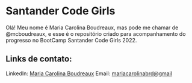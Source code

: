 # Santander Code Girls
Olá! Meu nome é Maria Carolina Boudreaux, mas pode me chamar de @mcboudreaux, e esse é o repositório criado para acompanhamento do progresso no BootCamp Santander Code Girls 2022.

## Links de contato:

LinkedIn: [Maria Carolina Boudreaux](https://www.linkedin.com/in/maria-carolina-boudreaux-79329b201/)
Email: [mariacarolinabrd@gmail](mariacarolinabrd@gmail.com)
